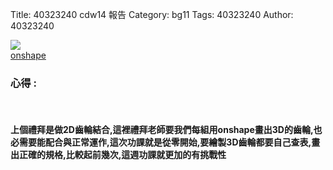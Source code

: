 Title: 40323240 cdw14 報告
Category: bg11
Tags: 40323240
Author: 40323240


<!-- PELICAN_END_SUMMARY -->
<img src="http://i.imgur.com/C3FvmEf.png">
</br>
<a href="https://cad.onshape.com/documents/e2e595780c10300007fbdaa6/w/653277ffaa59a8325872d074/e/3f64b732d52aab9e3c9ff5a5">onshape</a> 
</br>
<h3>心得 :</h3>
</br>
<h4>上個禮拜是做2D齒輪結合,這裡禮拜老師要我們每組用onshape畫出3D的齒輪,也必需要能配合與正常運作,這次功課就是從零開始,要繪製3D齒輪都要自己查表,畫出正確的規格,比較起前幾次,這週功課就更加的有挑戰性</h4>

